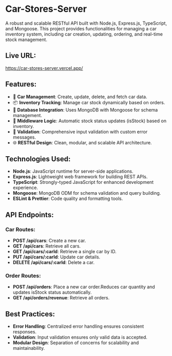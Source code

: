 # Car-Stores-Server

A robust and scalable RESTful API built with Node.js, Express.js, TypeScript, and Mongoose. This project provides functionalities for managing a car inventory system, including car creation, updating, ordering, and real-time stock management.

## Live URL:

https://car-stores-server.vercel.app/

## Features:

- 🚗 **Car Management**: Create, update, delete, and fetch car data.
- 📦 **Inventory Tracking**: Manage car stock dynamically based on orders.
- 💾 **Database Integration**: Uses MongoDB with Mongoose for schema management.
- 🔧 **Middleware Logic**: Automatic stock status updates (isStock) based on inventory.
- 📜 **Validation**: Comprehensive input validation with custom error messages.
- 🌐 **RESTful Design**: Clean, modular, and scalable API architecture.

## Technologies Used:

- **Node.js**: JavaScript runtime for server-side applications.
- **Express.js**: Lightweight web framework for building REST APIs.
- **TypeScript**: Strongly-typed JavaScript for enhanced development experience.
- **Mongoose**: MongoDB ODM for schema validation and query building.
- **ESLint & Prettier**: Code quality and formatting tools.

## API Endpoints:

### Car Routes:

- **POST /api/cars**: Create a new car.
- **GET /api/cars**: Retrieve all cars.
- **GET /api/cars/:carId**: Retrieve a single car by ID.
- **PUT /api/cars/:carId**: Update car details.
- **DELETE /api/cars/:carId**: Delete a car.

### Order Routes:

- **POST /api/orders**: Place a new car order.Reduces car quantity and updates isStock status automatically.
- **GET /api/orders/revenue**: Retrieve all orders.

## Best Practices:

- **Error Handling**: Centralized error handling ensures consistent responses.
- **Validation**: Input validation ensures only valid data is accepted.
- **Modular Design**: Separation of concerns for scalability and maintainability.
